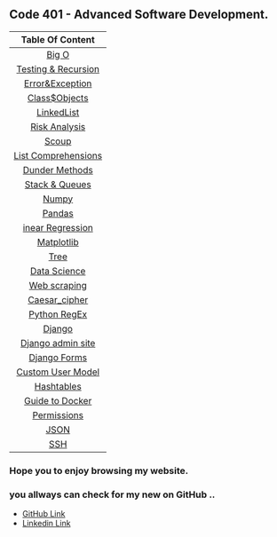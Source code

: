 ## Code 401 - Advanced Software Development.


| Table Of Content  | 
| :-----------------: |
|  [Big O](https://omar-zoubi.github.io/reading-notes/Reading-notes401/reading01) |
|  [Testing & Recursion](https://omar-zoubi.github.io/reading-notes/Reading-notes401/reading02) |
|  [Error&Exception](https://omar-zoubi.github.io/reading-notes/Reading-notes401/reading03) |
|  [Class$Objects](https://omar-zoubi.github.io/reading-notes/Reading-notes401/reading04) |
|  [LinkedList](https://omar-zoubi.github.io/reading-notes/Reading-notes401/reading05) |
|  [ Risk Analysis](https://omar-zoubi.github.io/reading-notes/Reading-notes401/reading06) |
|  [Scoup](https://omar-zoubi.github.io/reading-notes/Reading-notes401/reading07) |
|  [List Comprehensions](https://omar-zoubi.github.io/reading-notes/Reading-notes401/reading08) |
|  [Dunder Methods](https://omar-zoubi.github.io/reading-notes/Reading-notes401/reading09) |
|  [Stack & Queues](https://omar-zoubi.github.io/reading-notes/Reading-notes401/reading10) |
|  [Numpy](https://omar-zoubi.github.io/reading-notes/Reading-notes401/reading11) |
|  [Pandas](https://omar-zoubi.github.io/reading-notes/Reading-notes401/reading12) |
|  [inear Regression](https://omar-zoubi.github.io/reading-notes/Reading-notes401/reading13) |
|  [Matplotlib](https://omar-zoubi.github.io/reading-notes/Reading-notes401/reading14) |
|  [Tree](https://omar-zoubi.github.io/reading-notes/Reading-notes401/reading15) |
|  [Data Science](https://omar-zoubi.github.io/reading-notes/Reading-notes401/reading16) |
|  [Web scraping](https://omar-zoubi.github.io/reading-notes/Reading-notes401/reading17) |
|  [Caesar_cipher](https://omar-zoubi.github.io/reading-notes/Reading-notes401/reading18) |
|  [Python RegEx](https://omar-zoubi.github.io/reading-notes/Reading-notes401/reading19) |
|  [Django](https://omar-zoubi.github.io/reading-notes/Reading-notes401/reading20) |
|  [Django admin site](https://omar-zoubi.github.io/reading-notes/Reading-notes401/reading27) |
|  [Django Forms](https://omar-zoubi.github.io/reading-notes/Reading-notes401/reading28) |
|  [Custom User Model](https://omar-zoubi.github.io/reading-notes/Reading-notes401/reading29) |
|  [Hashtables](https://omar-zoubi.github.io/reading-notes/Reading-notes401/reading30) |
|  [Guide to Docker](https://omar-zoubi.github.io/reading-notes/Reading-notes401/reading31) |
|  [Permissions](https://omar-zoubi.github.io/reading-notes/Reading-notes401/reading32) |
|  [JSON](https://omar-zoubi.github.io/reading-notes/Reading-notes401/reading33) |
|  [SSH](https://omar-zoubi.github.io/reading-notes/Reading-notes401/reading34) |

### Hope you to enjoy browsing my website. 
### you allways can check for my new on GitHub ..

- [GitHub Link](https://github.com/Omar-zoubi)
- [Linkedin Link](https://www.linkedin.com/in/omar-alzoubi-54034bb4/)

